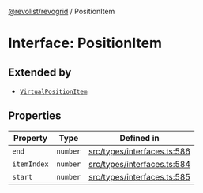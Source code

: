 [@revolist/revogrid](README.md) / PositionItem

# Interface: PositionItem

## Extended by

- [`VirtualPositionItem`](Interface.VirtualPositionItem.md)

## Properties

| Property | Type | Defined in |
| ------ | ------ | ------ |
| `end` | `number` | [src/types/interfaces.ts:586](https://github.com/revolist/revogrid/blob/78d14b7c443343ec06c8d385824462d784f2615f/src/types/interfaces.ts#L586) |
| `itemIndex` | `number` | [src/types/interfaces.ts:584](https://github.com/revolist/revogrid/blob/78d14b7c443343ec06c8d385824462d784f2615f/src/types/interfaces.ts#L584) |
| `start` | `number` | [src/types/interfaces.ts:585](https://github.com/revolist/revogrid/blob/78d14b7c443343ec06c8d385824462d784f2615f/src/types/interfaces.ts#L585) |
